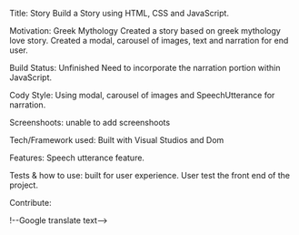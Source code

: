 Title: Story
Build a Story using HTML, CSS and JavaScript.

Motivation: Greek Mythology
Created a story based on greek mythology love story. Created a modal, carousel of images, text and narration for end user.

Build Status: Unfinished
Need to incorporate the narration portion within JavaScript.

Cody Style:
Using modal, carousel of images and SpeechUtterance for narration.

Screenshoots: unable to add screenshoots

Tech/Framework used:
Built with Visual Studios and Dom

Features:
Speech utterance feature.

Tests & how to use:
built for user experience. User test the front end of the project.

Contribute:

!--Google translate text-->

<div id="google_translate_element"></div>

<script type="text/javascript">
function googleTranslateElementInit() {
  new google.translate.TranslateElement({pageLanguage: 'en'}, 'google_translate_element');
